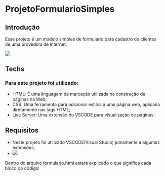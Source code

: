 # ProjetoFormularioSimples

## Introdução
Esse projeto é um modelo simples de formulário para cadastro de clientes de uma provedora de internet.

<img src="https://media.discordapp.net/attachments/852286896101130271/1152146961839955998/Formulario.PNG?width=327&height=684">

## Techs

### Para este projeto foi utilizado:

* HTML: É uma linguagem de marcação utilizada na construção de páginas na Web;
* CSS: Uma ferramenta para adicionar estilos a uma página web, aplicado diretamente nas tags HTML;
* Live Server: Uma extensão do VSCODE para visualização de páginas;


## Requisitos

* Neste projeto foi utilizado VSCODE(Visual Studio) jutnamente a algumas extensões;
* <img src="https://media.discordapp.net/attachments/852286896101130271/1152142313032794122/download.gif">

Dentro do arquivo formulario.html estará explicado o que significa cada bloco do código!
  
